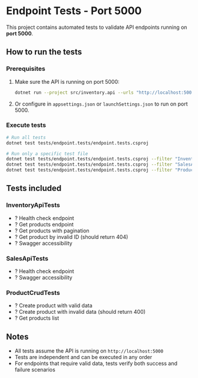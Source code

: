 # Endpoint Tests - Port 5000

This project contains automated tests to validate API endpoints running on **port 5000**.

## How to run the tests

### Prerequisites
1. Make sure the API is running on port 5000:
   ```bash
   dotnet run --project src/inventory.api --urls "http://localhost:5000"
   ```

2. Or configure in `appsettings.json` or `launchSettings.json` to run on port 5000.

### Execute tests
```bash
# Run all tests
dotnet test tests/endpoint.tests/endpoint.tests.csproj

# Run only a specific test file
dotnet test tests/endpoint.tests/endpoint.tests.csproj --filter "InventoryApiTests"
dotnet test tests/endpoint.tests/endpoint.tests.csproj --filter "SalesApiTests" 
dotnet test tests/endpoint.tests/endpoint.tests.csproj --filter "ProductCrudTests"
```

## Tests included

### InventoryApiTests
- ? Health check endpoint
- ? Get products endpoint
- ? Get products with pagination
- ? Get product by invalid ID (should return 404)
- ? Swagger accessibility

### SalesApiTests
- ? Health check endpoint
- ? Swagger accessibility

### ProductCrudTests
- ? Create product with valid data
- ? Create product with invalid data (should return 400)
- ? Get products list

## Notes
- All tests assume the API is running on `http://localhost:5000`
- Tests are independent and can be executed in any order
- For endpoints that require valid data, tests verify both success and failure scenarios